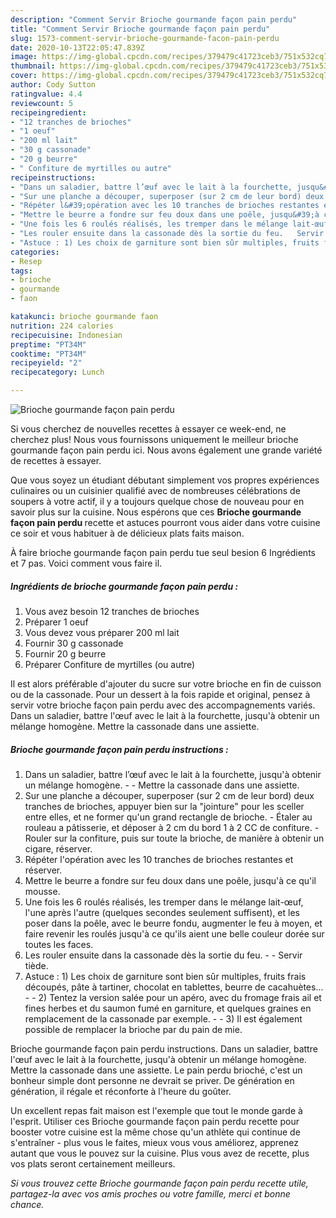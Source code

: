 ```yaml
---
description: "Comment Servir Brioche gourmande façon pain perdu"
title: "Comment Servir Brioche gourmande façon pain perdu"
slug: 1573-comment-servir-brioche-gourmande-facon-pain-perdu
date: 2020-10-13T22:05:47.839Z
image: https://img-global.cpcdn.com/recipes/379479c41723ceb3/751x532cq70/brioche-gourmande-facon-pain-perdu-photo-principale-de-la-recette.jpg
thumbnail: https://img-global.cpcdn.com/recipes/379479c41723ceb3/751x532cq70/brioche-gourmande-facon-pain-perdu-photo-principale-de-la-recette.jpg
cover: https://img-global.cpcdn.com/recipes/379479c41723ceb3/751x532cq70/brioche-gourmande-facon-pain-perdu-photo-principale-de-la-recette.jpg
author: Cody Sutton
ratingvalue: 4.4
reviewcount: 5
recipeingredient:
- "12 tranches de brioches"
- "1 oeuf"
- "200 ml lait"
- "30 g cassonade"
- "20 g beurre"
- " Confiture de myrtilles ou autre"
recipeinstructions:
- "Dans un saladier, battre l’œuf avec le lait à la fourchette, jusqu&#39;à obtenir un mélange homogène.  Mettre la cassonade dans une assiette."
- "Sur une planche a découper, superposer (sur 2 cm de leur bord) deux tranches de brioches, appuyer bien sur la &#34;jointure&#34; pour les sceller entre elles, et ne former qu&#39;un grand rectangle de brioche.  Étaler au rouleau a pâtisserie, et déposer à 2 cm du bord 1 à 2 CC de confiture.  Rouler sur la confiture, puis sur toute la brioche, de manière à obtenir un cigare, réserver."
- "Répéter l&#39;opération avec les 10 tranches de brioches restantes et réserver."
- "Mettre le beurre a fondre sur feu doux dans une poêle, jusqu&#39;à ce qu&#39;il mousse."
- "Une fois les 6 roulés réalisés, les tremper dans le mélange lait-œuf, l&#39;une après l&#39;autre (quelques secondes seulement suffisent), et les poser dans la poêle, avec le beurre fondu, augmenter le feu à moyen, et faire revenir les roulés jusqu&#39;à ce qu&#39;ils aient une belle couleur dorée sur toutes les faces."
- "Les rouler ensuite dans la cassonade dès la sortie du feu.   Servir tiède."
- "Astuce : 1) Les choix de garniture sont bien sûr multiples, fruits frais découpés, pâte à tartiner, chocolat en tablettes, beurre de cacahuètes...     2) Tentez la version salée pour un apéro, avec du fromage frais ail et fines herbes et du saumon fumé en garniture, et quelques graines en remplacement de la cassonade par exemple.    3) Il est également possible de remplacer la brioche par du pain de mie."
categories:
- Resep
tags:
- brioche
- gourmande
- faon

katakunci: brioche gourmande faon 
nutrition: 224 calories
recipecuisine: Indonesian
preptime: "PT34M"
cooktime: "PT34M"
recipeyield: "2"
recipecategory: Lunch

---
```



![Brioche gourmande façon pain perdu](https://img-global.cpcdn.com/recipes/379479c41723ceb3/751x532cq70/brioche-gourmande-facon-pain-perdu-photo-principale-de-la-recette.jpg)

Si vous cherchez de nouvelles recettes à essayer ce week-end, ne cherchez plus! Nous vous fournissons uniquement le meilleur brioche gourmande façon pain perdu ici. Nous avons également une grande variété de recettes à essayer.

Que vous soyez un étudiant débutant simplement vos propres expériences culinaires ou un cuisinier qualifié avec de nombreuses célébrations de soupers à votre actif, il y a toujours quelque chose de nouveau pour en savoir plus sur la cuisine. Nous espérons que ces <strong> Brioche gourmande façon pain perdu </strong> recette et astuces pourront vous aider dans votre cuisine ce soir et vous habituer à de délicieux plats faits maison.

<!--inarticleads1-->

À faire brioche gourmande façon pain perdu tue seul besion 6 Ingrédients et 7 pas. Voici comment vous faire il.

##### Ingrédients de brioche gourmande façon pain perdu :

1. Vous avez besoin 12 tranches de brioches
1. Préparer 1 oeuf
1. Vous devez vous préparer 200 ml lait
1. Fournir 30 g cassonade
1. Fournir 20 g beurre
1. Préparer  Confiture de myrtilles (ou autre)


Il est alors préférable d&#39;ajouter du sucre sur votre brioche en fin de cuisson ou de la cassonade. Pour un dessert à la fois rapide et original, pensez à servir votre brioche façon pain perdu avec des accompagnements variés. Dans un saladier, battre l&#39;œuf avec le lait à la fourchette, jusqu&#39;à obtenir un mélange homogène. Mettre la cassonade dans une assiette. 

<!--inarticleads2-->

##### Brioche gourmande façon pain perdu instructions :

1. Dans un saladier, battre l’œuf avec le lait à la fourchette, jusqu&#39;à obtenir un mélange homogène. -  - Mettre la cassonade dans une assiette.
1. Sur une planche a découper, superposer (sur 2 cm de leur bord) deux tranches de brioches, appuyer bien sur la &#34;jointure&#34; pour les sceller entre elles, et ne former qu&#39;un grand rectangle de brioche.  - Étaler au rouleau a pâtisserie, et déposer à 2 cm du bord 1 à 2 CC de confiture.  - Rouler sur la confiture, puis sur toute la brioche, de manière à obtenir un cigare, réserver.
1. Répéter l&#39;opération avec les 10 tranches de brioches restantes et réserver.
1. Mettre le beurre a fondre sur feu doux dans une poêle, jusqu&#39;à ce qu&#39;il mousse.
1. Une fois les 6 roulés réalisés, les tremper dans le mélange lait-œuf, l&#39;une après l&#39;autre (quelques secondes seulement suffisent), et les poser dans la poêle, avec le beurre fondu, augmenter le feu à moyen, et faire revenir les roulés jusqu&#39;à ce qu&#39;ils aient une belle couleur dorée sur toutes les faces.
1. Les rouler ensuite dans la cassonade dès la sortie du feu.  -  - Servir tiède.
1. Astuce : 1) Les choix de garniture sont bien sûr multiples, fruits frais découpés, pâte à tartiner, chocolat en tablettes, beurre de cacahuètes...  -   -  2) Tentez la version salée pour un apéro, avec du fromage frais ail et fines herbes et du saumon fumé en garniture, et quelques graines en remplacement de la cassonade par exemple.  -  -  3) Il est également possible de remplacer la brioche par du pain de mie.


Brioche gourmande façon pain perdu instructions. Dans un saladier, battre l&#39;œuf avec le lait à la fourchette, jusqu&#39;à obtenir un mélange homogène. Mettre la cassonade dans une assiette. Le pain perdu brioché, c&#39;est un bonheur simple dont personne ne devrait se priver. De génération en génération, il régale et réconforte à l&#39;heure du goûter. 

<!--inarticleads1-->

<p>
Un excellent repas fait maison est l'exemple que tout le monde garde à l'esprit. Utiliser ces Brioche gourmande façon pain perdu recette pour booster votre cuisine est la même chose qu'un athlète qui continue de s'entraîner - plus vous le faites, mieux vous vous améliorez, apprenez autant que vous le pouvez sur la cuisine. Plus vous avez de recette, plus vos plats seront certainement meilleurs.
</p>

<p>
<i>Si vous trouvez cette Brioche gourmande façon pain perdu recette utile, partagez-la avec vos amis proches ou votre famille, merci et bonne chance.</i>
</p>

